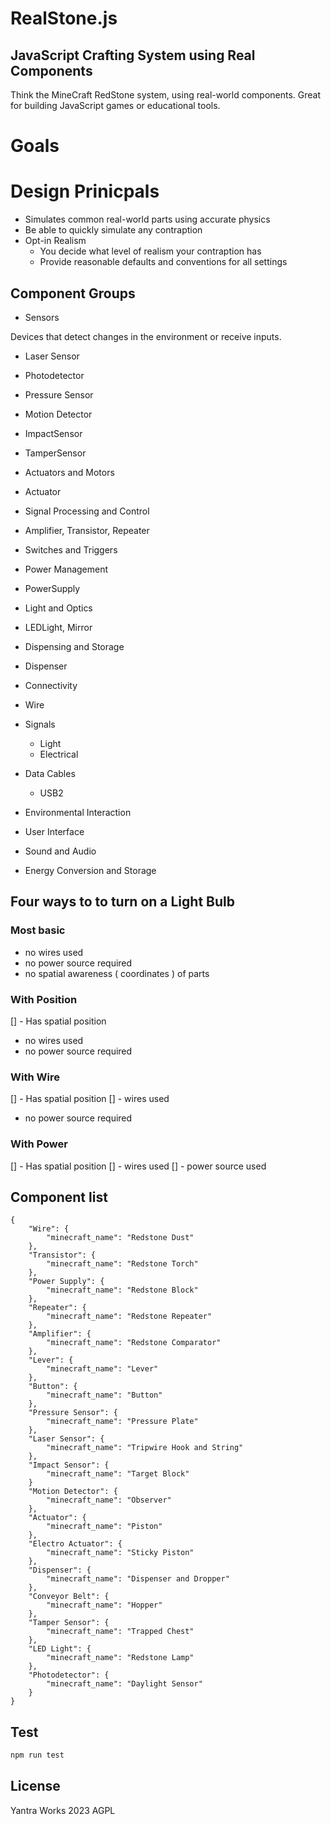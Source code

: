 # RealStone.js

## JavaScript Crafting System using Real Components

Think the MineCraft RedStone system, using real-world components. Great for building JavaScript games or educational tools.


# Goals

 
# Design Prinicpals

 - Simulates common real-world parts using accurate physics
 - Be able to quickly simulate any contraption 
 - Opt-in Realism
   - You decide what level of realism your contraption has
   - Provide reasonable defaults and conventions for all settings

## Component Groups

- Sensors

Devices that detect changes in the environment or receive inputs.

 - Laser Sensor
 - Photodetector
 - Pressure Sensor
 - Motion Detector
 - ImpactSensor
 - TamperSensor


- Actuators and Motors
 - Actuator

- Signal Processing and Control
 - Amplifier, Transistor, Repeater

- Switches and Triggers

- Power Management
 - PowerSupply

- Light and Optics
 - LEDLight, Mirror

- Dispensing and Storage
 - Dispenser

- Connectivity
 - Wire

- Signals
  - Light
  - Electrical

- Data Cables
  - USB2

- Environmental Interaction
- User Interface
- Sound and Audio
- Energy Conversion and Storage

## Four ways to to turn on a Light Bulb

### Most basic

 - no wires used
 - no power source required
 - no spatial awareness ( coordinates ) of parts

### With Position

 [] - Has spatial position
 - no wires used
 - no power source required


### With Wire

 [] - Has spatial position
 [] - wires used
 - no power source required


### With Power

 [] - Has spatial position
 [] - wires used
 [] - power source used




## Component list

```
{
    "Wire": {
        "minecraft_name": "Redstone Dust"
    },
    "Transistor": {
        "minecraft_name": "Redstone Torch"
    },
    "Power Supply": {
        "minecraft_name": "Redstone Block"
    },
    "Repeater": {
        "minecraft_name": "Redstone Repeater"
    },
    "Amplifier": {
        "minecraft_name": "Redstone Comparator"
    },
    "Lever": {
        "minecraft_name": "Lever"
    },
    "Button": {
        "minecraft_name": "Button"
    },
    "Pressure Sensor": {
        "minecraft_name": "Pressure Plate"
    },
    "Laser Sensor": {
        "minecraft_name": "Tripwire Hook and String"
    },
    "Impact Sensor": {
        "minecraft_name": "Target Block"
    }
    "Motion Detector": {
        "minecraft_name": "Observer"
    },
    "Actuator": {
        "minecraft_name": "Piston"
    },
    "Electro Actuator": {
        "minecraft_name": "Sticky Piston"
    },
    "Dispenser": {
        "minecraft_name": "Dispenser and Dropper"
    },
    "Conveyor Belt": {
        "minecraft_name": "Hopper"
    },
    "Tamper Sensor": {
        "minecraft_name": "Trapped Chest"
    },
    "LED Light": {
        "minecraft_name": "Redstone Lamp"
    },
    "Photodetector": {
        "minecraft_name": "Daylight Sensor"
    }
}
```


## Test

```bash
npm run test
```

## License
Yantra Works 2023
AGPL 